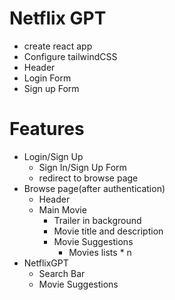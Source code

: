 # Netflix GPT 

- create react app
- Configure tailwindCSS
- Header
- Login Form
- Sign up Form


# Features 
- Login/Sign Up
    - Sign In/Sign Up Form
    - redirect to browse page
- Browse page(after authentication)
    - Header 
    - Main Movie 
        - Trailer in background
        - Movie title and description
        - Movie Suggestions 
            - Movies lists * n
- NetflixGPT
    - Search Bar
    - Movie Suggestions
